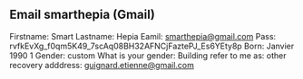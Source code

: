 
## Email smarthepia (Gmail)
Firstname: Smart
Lastname: Hepia
Eamil: smarthepia@gmail.com
Pass: rvfkEvXg_f0qm5K49_7scAq08BH32AFNCjFaztePJ_Es6YEty8p
Born: Janvier 1990  1
Gender: custom
What is your gender: Building
refer to me as: other
recovery adddress: guignard.etienne@gmail.com


